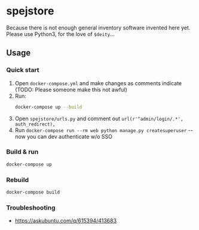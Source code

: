 # spejstore

Because there is not enough general inventory software invented here yet.
Please use Python3, for the love of `$deity`...

## Usage

### Quick start

1. Open `docker-compose.yml` and make changes as comments indicate (TODO: Please someone make this not awful)
2. Run:
    ```sh
    docker-compose up --build
    ```
3. Open `spejstore/urls.py` and comment out `url(r'^admin/login/.*', auth_redirect),`
4. Run `docker-compose run --rm web python manage.py createsuperuser` -- now you can dev authenticate w/o SSO

### Build & run

```sh
docker-compose up
```

### Rebuild

```sh
docker-compose build
```

### Troubleshooting

- https://askubuntu.com/q/615394/413683
